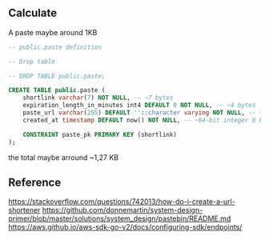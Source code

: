 
## Calculate

A paste maybe around 1KB
``` sql
-- public.paste definition

-- Drop table

-- DROP TABLE public.paste;

CREATE TABLE public.paste (
	shortlink varchar(7) NOT NULL, -- ~7 bytes
	expiration_length_in_minutes int4 DEFAULT 0 NOT NULL, -- ~4 bytes
	paste_url varchar(255) DEFAULT ''::character varying NOT NULL, -- ~255 bytes
	created_at timestamp DEFAULT now() NOT NULL, -- ~64-bit integer 8 bytes

	CONSTRAINT paste_pk PRIMARY KEY (shortlink)
);
```

the total maybe arround ~1,27 KB


## Reference

https://stackoverflow.com/questions/742013/how-do-i-create-a-url-shortener
https://github.com/donnemartin/system-design-primer/blob/master/solutions/system_design/pastebin/README.md
https://aws.github.io/aws-sdk-go-v2/docs/configuring-sdk/endpoints/